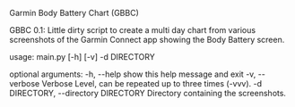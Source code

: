 Garmin Body Battery Chart (GBBC)

GBBC 0.1: Little dirty script to create a multi day chart from various screenshots of the Garmin Connect app showing the Body Battery screen.

usage: main.py [-h] [-v] -d DIRECTORY

optional arguments:
  -h, --help            show this help message and exit
  -v, --verbose         Verbose Level, can be repeated up to three times (-vvv).
  -d DIRECTORY, --directory DIRECTORY
                        Directory containing the screenshots.


